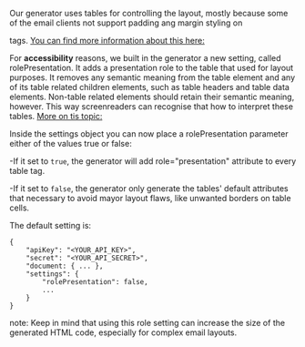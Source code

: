 Our generator uses tables for controlling the layout, mostly because some of the email clients not support padding ang margin styling on <div> tags.
[You can find more information about this here:](https://blog.edmdesigner.com/html-email-padding-margin-border/)

For **accessibility** reasons, we built in the generator a new setting, called rolePresentation. It adds a presentation role to the table that used for layout purposes. 
It removes any semantic meaning from the table element and any of its table related children elements, such as table headers and table data elements. Non-table related elements should retain their semantic meaning, however. This way screenreaders can recognise that how to interpret these tables.
[More on tis topic:](https://developer.mozilla.org/en-US/docs/Web/Accessibility/ARIA/ARIA_Techniques/Using_the_presentation_role)

Inside the settings object you can now place a rolePresentation parameter either of the values true or false:

-If it set to `true`, the generator will add role="presentation" attribute to every table tag. 

-If it set to `false`, the generator only generate the tables' default attributes that necessary to avoid mayor layout flaws, like unwanted borders on table cells.

The default setting is:

```
{
	"apiKey": "<YOUR_API_KEY>",
	"secret": "<YOUR_API_SECRET>",
	"document: { ... },
	"settings": {
		"rolePresentation": false,
        ...
	}
}
```

note: Keep in mind that using this role setting can increase the size of the generated HTML code, especially for complex email layouts.